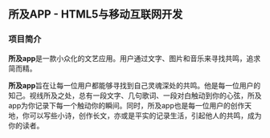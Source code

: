 ## 所及APP - HTML5与移动互联网开发

### 项目简介

**所及app**是一款小众化的文艺应用。用户通过文字、图片和音乐来寻找共鸣，追求简而精。

**所及app**旨在让每一位用户都能够寻找到自己灵魂深处的共鸣。他是每一位用户的知己。视线所及之处，总有一段文字、几句歌词、一段对白触动到你的心弦，所及app为你记录下每一个触动你的瞬间。同时，所及app也是每一位用户的创作天地，你可以写些小诗，创作长文，亦或是平实的记录生活，引起他人的共鸣，成为你的读者。
